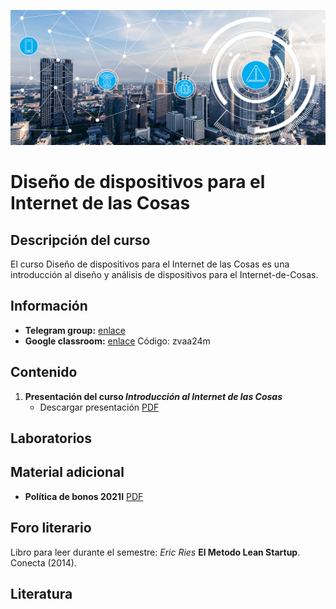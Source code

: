 [![banner](/_assets/pics/iotbanner.jpg)](https://github.com/marcoteran/iotdevicedesign)
# Diseño de dispositivos para el Internet de las Cosas

## Descripción del curso

El curso Diseño de dispositivos para el Internet de las Cosas es una introducción al diseño y análisis de dispositivos para el Internet-de-Cosas.

## Información
* **Telegram group:** [enlace](https://t.me/+ePomzL-X2sIzZjU5)
* **Google classroom:** [enlace](https://classroom.google.com/c/NDU4NDA0NTkxOTAy?cjc=zvaa24m) Código: zvaa24m

## Contenido

1. **Presentación del curso *Introducción al Internet de las Cosas***
	* Descargar presentación [PDF](https://github.com/marcoteran/iotdevicedesign/raw/master/lectures/00_iothardwaredesign_syllabus.pdf)


## Laboratorios


## Material adicional

* **Política de bonos 2021I** [PDF](https://github.com/marcoteran/internetofthings/raw/master/files/_others/BONOSpolicy_2022I.pdf)


## Foro literario
Libro para leer durante el semestre:
*Eric Ries* **El Metodo Lean Startup**. Conecta (2014).

## Literatura

